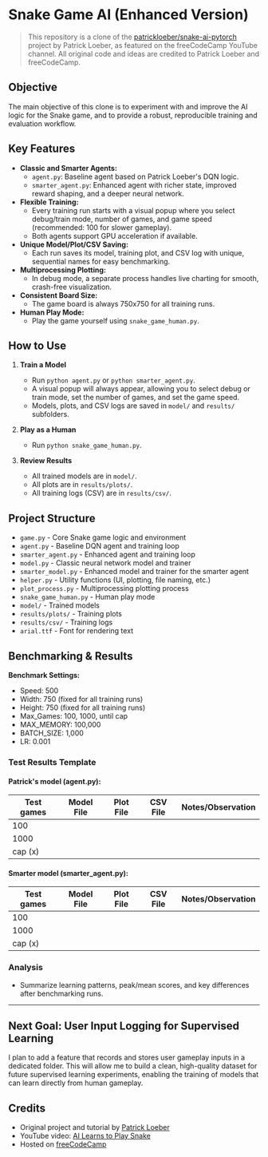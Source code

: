 # Snake Game AI (Enhanced Version)

>This repository is a clone of the [patrickloeber/snake-ai-pytorch](https://github.com/patrickloeber/snake-ai-pytorch) project by Patrick Loeber, as featured on the freeCodeCamp YouTube channel. All original code and ideas are credited to Patrick Loeber and freeCodeCamp.

## Objective

The main objective of this clone is to experiment with and improve the AI logic for the Snake game, and to provide a robust, reproducible training and evaluation workflow.

## Key Features

- **Classic and Smarter Agents:**
  - `agent.py`: Baseline agent based on Patrick Loeber's DQN logic.
  - `smarter_agent.py`: Enhanced agent with richer state, improved reward shaping, and a deeper neural network.
- **Flexible Training:**
  - Every training run starts with a visual popup where you select debug/train mode, number of games, and game speed (recommended: 100 for slower gameplay).
  - Both agents support GPU acceleration if available.
- **Unique Model/Plot/CSV Saving:**
  - Each run saves its model, training plot, and CSV log with unique, sequential names for easy benchmarking.
- **Multiprocessing Plotting:**
  - In debug mode, a separate process handles live charting for smooth, crash-free visualization.
- **Consistent Board Size:**
  - The game board is always 750x750 for all training runs.
- **Human Play Mode:**
  - Play the game yourself using `snake_game_human.py`.

## How to Use

1. **Train a Model**
   - Run `python agent.py` or `python smarter_agent.py`.
   - A visual popup will always appear, allowing you to select debug or train mode, set the number of games, and set the game speed.
   - Models, plots, and CSV logs are saved in `model/` and `results/` subfolders.

2. **Play as a Human**
   - Run `python snake_game_human.py`.

3. **Review Results**
   - All trained models are in `model/`.
   - All plots are in `results/plots/`.
   - All training logs (CSV) are in `results/csv/`.

## Project Structure

- `game.py` - Core Snake game logic and environment
- `agent.py` - Baseline DQN agent and training loop
- `smarter_agent.py` - Enhanced agent and training loop
- `model.py` - Classic neural network model and trainer
- `smarter_model.py` - Enhanced model and trainer for the smarter agent
- `helper.py` - Utility functions (UI, plotting, file naming, etc.)
- `plot_process.py` - Multiprocessing plotting process
- `snake_game_human.py` - Human play mode
- `model/` - Trained models
- `results/plots/` - Training plots
- `results/csv/` - Training logs
- `arial.ttf` - Font for rendering text

## Benchmarking & Results

**Benchmark Settings:**
- Speed: 500
- Width: 750 (fixed for all training runs)
- Height: 750 (fixed for all training runs)
- Max_Games: 100, 1000, until cap
- MAX_MEMORY: 100,000
- BATCH_SIZE: 1,000
- LR: 0.001

### Test Results Template

#### Patrick's model (agent.py):
| Test games | Model File | Plot File | CSV File | Notes/Observation |
|------------|------------|-----------|----------|-------------------|
| 100        |            |           |          |                   |
| 1000       |            |           |          |                   |
| cap (x)    |            |           |          |                   |

#### Smarter model (smarter_agent.py):
| Test games | Model File | Plot File | CSV File | Notes/Observation |
|------------|------------|-----------|----------|-------------------|
| 100        |            |           |          |                   |
| 1000       |            |           |          |                   |
| cap (x)    |            |           |          |                   |

### Analysis

- Summarize learning patterns, peak/mean scores, and key differences after benchmarking runs.

---

## Next Goal: User Input Logging for Supervised Learning

I plan to add a feature that records and stores user gameplay inputs in a dedicated folder. This will allow me to build a clean, high-quality dataset for future supervised learning experiments, enabling the training of models that can learn directly from human gameplay.

## Credits

- Original project and tutorial by [Patrick Loeber](https://github.com/patrickloeber/snake-ai-pytorch)
- YouTube video: [AI Learns to Play Snake](https://www.youtube.com/watch?v=L8ypSXwyBds&t=2355s)
- Hosted on [freeCodeCamp](https://www.freecodecamp.org/)
